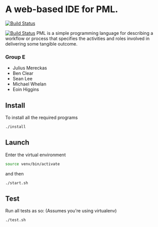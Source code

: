 # A web-based IDE for PML.

[![Build Status](https://travis-ci.org/mereckaj/CS4098-Group-E.svg?branch=master)](https://travis-ci.org/mereckaj/CS4098-Group-E)

[![Build Status](https://travis-ci.org/mereckaj/CS4098-Group-E.svg?branch=zero-velocity)](https://travis-ci.org/mereckaj/CS4098-Group-E)
PML is a simple programming language for describing a workflow or process that specifies the activities and roles involved in delivering some tangible outcome.

### Group E
 * Julius Mereckas
 * Ben Clear
 * Sean Lee
 * Michael Whelan
 * Eoin Higgins


Install
-------

To install all the required programs
```bash
./install
```

Launch
------

Enter the virtual environment
```bash
source venv/bin/activate
```
and then
```bash
./start.sh
```

Test
----

Run all tests as so: (Assumes you're using virtualenv)
```bash
./test.sh
```
